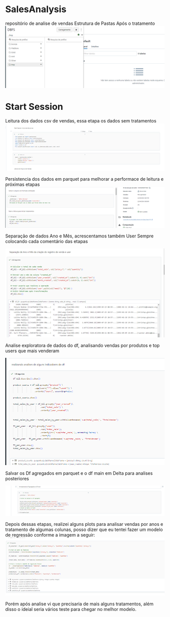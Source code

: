 # SalesAnalysis
repositório de analise de vendas
Estrutura de Pastas Após o tratamento
![Logo](img/dirs.PNG) 

# Start Session

Leitura dos dados csv de vendas, essa etapa os dados sem tratamentos
![Logo](img/step_start.PNG) 

Persistencia dos dados em parquet para melhorar a performace de leitura e próximas etapas
![Logo](img/step1.PNG) 

Separação de dados Ano e Mês, acrescentamos também User
Sempre colocando cada comentário das etapas 

![Logo](img/step2.PNG) 

Analise exploratora de dados do df, analisando vendas por produtos e top users que mais venderam

![Logo](img/step3.PNG) 

Salvar os Df agregados em parquet e o df main em Delta para analises posteriores

![Logo](img/step3.1.PNG) 

Depois dessas etapas, realizei alguns plots para analisar vendas por anos e tratamento de algumas colunas, posso dizer que eu tentei fazer um modelo de regressão conforme a imagem a seguir:
![Logo](img/step5.PNG) 

Porém após analise vi que precisaria de mais alguns tratamentos, além disso o ideial seria vários teste para chegar no melhor modelo.

